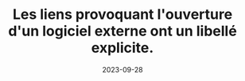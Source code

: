 ---
N: '139'
Rubrique: Liens
title: Les liens provoquant l'ouverture d'un logiciel externe ont un libellé explicite.
detail: Les liens provoquant l'ouverture d'un logiciel externe ont un libellé  explicite.
categories: [" Liens"]
agrege: O4139-E046
opquast: '4139'
indiceebook: '46'
description: "Règle n° 046"
weight:  046
actif: '1'
layout: rules
date: 2023-09-28
tags: ["", ""]
objectif: ["", ""]
Meo: ""
Controle: ""
Auteur: ""
---